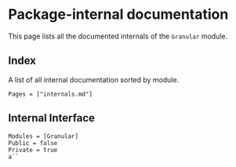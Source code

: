 # Package-internal documentation

This page lists all the documented internals of the `Granular` module.

## Index
A list of all internal documentation sorted by module.

```@index
Pages = ["internals.md"]
```

## Internal Interface
```@autodocs
Modules = [Granular]
Public = false
Private = true
a``
